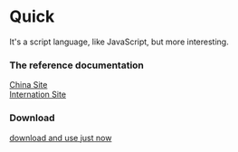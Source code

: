 # Quick
It's a script language, like JavaScript, but more interesting.

### The reference documentation
[China Site](https://changlie713.gitee.io/qk-doc/)  
[Internation Site](https://www.chenlh.cn/qk-doc/)

### Download
[download and use just now](https://gitee.com/qk-x/qk-bin)

